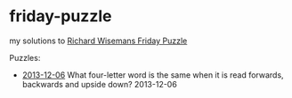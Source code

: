 friday-puzzle
=============

my solutions to [Richard Wisemans Friday Puzzle](http://richardwiseman.wordpress.com/blog-2/)

Puzzles:
  - [2013-12-06](2013-12-06/readme.md) What four-letter word is the same when it is read
forwards, backwards and upside down?
2013-12-06

